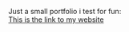 Just a small portfolio i test for fun:\
[This is the link to my website](https://ovis2612.github.io)
